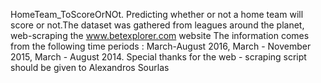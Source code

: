 HomeTeam_ToScoreOrNOt. Predicting whether or not a home team will score or not.The dataset was gathered from leagues  around the planet, web-scraping the www.betexplorer.com website
The information comes from the following time periods : March-August 2016, March - November 2015, March - August 2014.
Special thanks for the web - scraping script should be given to Alexandros Sourlas

